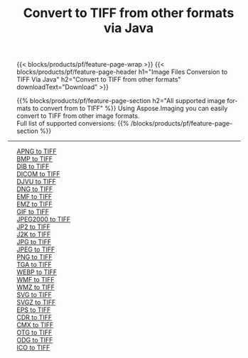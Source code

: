 ﻿---
title: Convert to TIFF from other formats via Java 
weight: 3920
url: /java/conversion/to/tiff 
lang: en
langdirlevel: 2
locales: zh-hans,ja,it,ru,de,es,fr,nl,id,lt,pl,pt,vi,tr,ko,zh-hant,ar,hi,th,sv,cs,uk,he
description: Using Aspose.Imaging you can easily convert to TIFF from other formats
---

{{< blocks/products/pf/feature-page-wrap >}}
{{< blocks/products/pf/feature-page-header h1="Image Files Conversion to TIFF Via Java" h2="Convert to TIFF from other formats" downloadText="Download" >}}


{{% blocks/products/pf/feature-page-section  h2="All supported image formats to convert from to TIFF" %}}
Using Aspose.Imaging you can easily convert to TIFF from other image formats.
<br/>
Full list of supported conversions:
{{% /blocks/products/pf/feature-page-section %}}
<div class="container-fluid productfamilypage bg-gray">
    <div class="convertypes bg-gray agp-content section">
        <div class="container">
		<hr style="margin-left:-20px;"/>
		<div class="row other-converters">
		    <div class='col-md-2 other-converter remove-lp remove-rp'><a href="/imaging/java/conversion/apng-to-tiff" >APNG to TIFF</a></div>
<div class='col-md-2 other-converter remove-lp remove-rp'><a href="/imaging/java/conversion/bmp-to-tiff" >BMP to TIFF</a></div>
<div class='col-md-2 other-converter remove-lp remove-rp'><a href="/imaging/java/conversion/dib-to-tiff" >DIB to TIFF</a></div>
<div class='col-md-2 other-converter remove-lp remove-rp'><a href="/imaging/java/conversion/dicom-to-tiff" >DICOM to TIFF</a></div>
<div class='col-md-2 other-converter remove-lp remove-rp'><a href="/imaging/java/conversion/djvu-to-tiff" >DJVU to TIFF</a></div>
<div class='col-md-2 other-converter remove-lp remove-rp'><a href="/imaging/java/conversion/dng-to-tiff" >DNG to TIFF</a></div>
<div class='col-md-2 other-converter remove-lp remove-rp'><a href="/imaging/java/conversion/emf-to-tiff" >EMF to TIFF</a></div>
<div class='col-md-2 other-converter remove-lp remove-rp'><a href="/imaging/java/conversion/emz-to-tiff" >EMZ to TIFF</a></div>
<div class='col-md-2 other-converter remove-lp remove-rp'><a href="/imaging/java/conversion/gif-to-tiff" >GIF to TIFF</a></div>
<div class='col-md-2 other-converter remove-lp remove-rp'><a href="/imaging/java/conversion/jpeg2000-to-tiff" >JPEG2000 to TIFF</a></div>
<div class='col-md-2 other-converter remove-lp remove-rp'><a href="/imaging/java/conversion/jp2-to-tiff" >JP2 to TIFF</a></div>
<div class='col-md-2 other-converter remove-lp remove-rp'><a href="/imaging/java/conversion/j2k-to-tiff" >J2K to TIFF</a></div>
<div class='col-md-2 other-converter remove-lp remove-rp'><a href="/imaging/java/conversion/jpg-to-tiff" >JPG to TIFF</a></div>
<div class='col-md-2 other-converter remove-lp remove-rp'><a href="/imaging/java/conversion/jpeg-to-tiff" >JPEG to TIFF</a></div>
<div class='col-md-2 other-converter remove-lp remove-rp'><a href="/imaging/java/conversion/png-to-tiff" >PNG to TIFF</a></div>
<div class='col-md-2 other-converter remove-lp remove-rp'><a href="/imaging/java/conversion/tga-to-tiff" >TGA to TIFF</a></div>
<div class='col-md-2 other-converter remove-lp remove-rp'><a href="/imaging/java/conversion/webp-to-tiff" >WEBP to TIFF</a></div>
<div class='col-md-2 other-converter remove-lp remove-rp'><a href="/imaging/java/conversion/wmf-to-tiff" >WMF to TIFF</a></div>
<div class='col-md-2 other-converter remove-lp remove-rp'><a href="/imaging/java/conversion/wmz-to-tiff" >WMZ to TIFF</a></div>
<div class='col-md-2 other-converter remove-lp remove-rp'><a href="/imaging/java/conversion/svg-to-tiff" >SVG to TIFF</a></div>
<div class='col-md-2 other-converter remove-lp remove-rp'><a href="/imaging/java/conversion/svgz-to-tiff" >SVGZ to TIFF</a></div>
<div class='col-md-2 other-converter remove-lp remove-rp'><a href="/imaging/java/conversion/eps-to-tiff" >EPS to TIFF</a></div>
<div class='col-md-2 other-converter remove-lp remove-rp'><a href="/imaging/java/conversion/cdr-to-tiff" >CDR to TIFF</a></div>
<div class='col-md-2 other-converter remove-lp remove-rp'><a href="/imaging/java/conversion/cmx-to-tiff" >CMX to TIFF</a></div>
<div class='col-md-2 other-converter remove-lp remove-rp'><a href="/imaging/java/conversion/otg-to-tiff" >OTG to TIFF</a></div>
<div class='col-md-2 other-converter remove-lp remove-rp'><a href="/imaging/java/conversion/odg-to-tiff" >ODG to TIFF</a></div>
<div class='col-md-2 other-converter remove-lp remove-rp'><a href="/imaging/java/conversion/ico-to-tiff" >ICO to TIFF</a></div>
                </div>
        </div>
    </div>
</div>
<br/>

